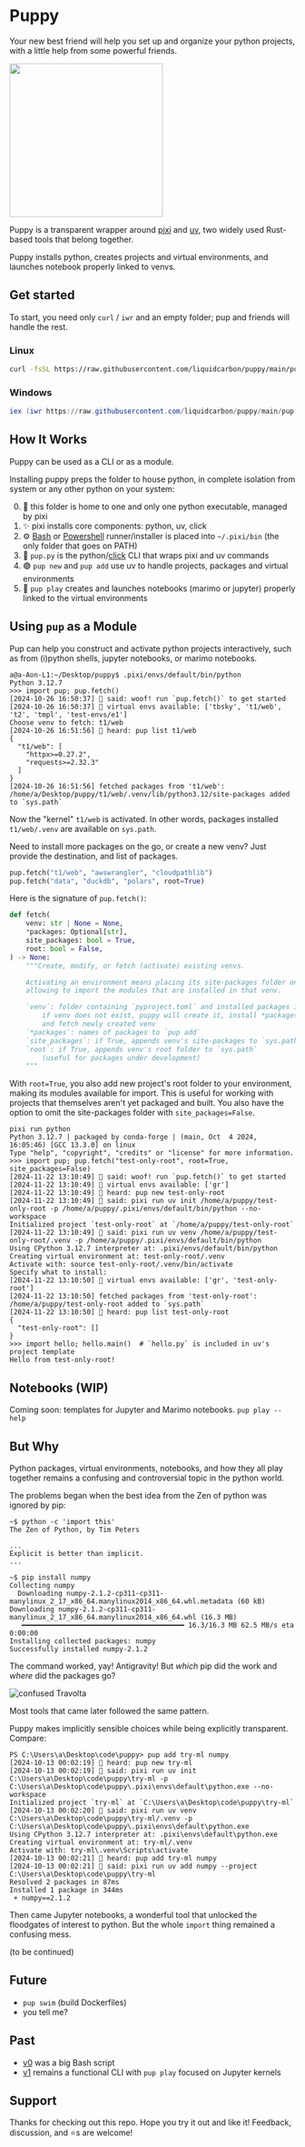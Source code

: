 # Puppy

Your new best friend will help you set up and organize your python projects, with a little help from some powerful friends.

<img src="https://github.com/liquidcarbon/puppy/assets/47034358/da604ebd-4ce3-4e5d-b88b-ef46de7367fc" width="270">

Puppy is a transparent wrapper around [pixi](https://github.com/prefix-dev/pixi/) and [uv](https://github.com/astral-sh/uv), two widely used Rust-based tools that belong together.

Puppy installs python, creates projects and virtual environments, and launches notebook properly linked to venvs.

## Get started

To start, you need only `curl` / `iwr` and an empty folder; pup and friends will handle the rest.

### Linux

```bash
curl -fsSL https://raw.githubusercontent.com/liquidcarbon/puppy/main/pup.sh | bash
```

### Windows

```powershell
iex (iwr https://raw.githubusercontent.com/liquidcarbon/puppy/main/pup.ps1).Content
```

## How It Works

Puppy can be used as a CLI or as a module.

Installing puppy preps the folder to house python, in complete isolation from system or any other python on your system:

0) 🐍 this folder is home to one and only one python executable, managed by pixi
1) ✨ pixi installs core components: python, uv, click
2) ⚙ [Bash](https://github.com/liquidcarbon/puppy/blob/main/pup.sh) or [Powershell](https://github.com/liquidcarbon/puppy/blob/main/pup.ps1) runner/installer is placed into `~/.pixi/bin` (the only folder that goes on PATH)
3) 🐶 `pup.py` is the python/[click](https://github.com/pallets/click) CLI that wraps pixi and uv commands
4) 🟣 `pup new` and `pup add` use uv to handle projects, packages and virtual environments
5) 🥳 `pup play` creates and launches notebooks (marimo or jupyter) properly linked to the virtual environments

## Using `pup` as a Module

Pup can help you construct and activate python projects interactively, such as from (i)python shells, jupyter notebooks, or marimo notebooks.

```
a@a-Aon-L1:~/Desktop/puppy$ .pixi/envs/default/bin/python
Python 3.12.7
>>> import pup; pup.fetch()
[2024-10-26 16:50:37] 🐶 said: woof! run `pup.fetch()` to get started
[2024-10-26 16:50:37] 🐶 virtual envs available: ['tbsky', 't1/web', 't2', 'tmpl', 'test-envs/e1']
Choose venv to fetch: t1/web
[2024-10-26 16:51:56] 🐶 heard: pup list t1/web
{
  "t1/web": [
    "httpx>=0.27.2",
    "requests>=2.32.3"
  ]
}
[2024-10-26 16:51:56] fetched packages from 't1/web': /home/a/Desktop/puppy/t1/web/.venv/lib/python3.12/site-packages added to `sys.path`
```

Now the "kernel" `t1/web` is activated.  In other words, packages installed `t1/web/.venv` are available on `sys.path`.

Need to install more packages on the go, or create a new venv?  Just provide the destination, and list of packages.

```python
pup.fetch("t1/web", "awswrangler", "cloudpathlib")
pup.fetch("data", "duckdb", "polars", root=True)
```

Here is the signature of `pup.fetch()`:
```python
def fetch(
    venv: str | None = None,
    *packages: Optional[str],
    site_packages: bool = True,
    root: bool = False,
) -> None:
    """Create, modify, or fetch (activate) existing venvs.

    Activating an environment means placing its site-packages folder on `sys.path`,
    allowing to import the modules that are installed in that venv.

    `venv`: folder containing `pyproject.toml` and installed packages in `.venv`
        if venv does not exist, puppy will create it, install *packages,
        and fetch newly created venv
    `*packages`: names of packages to `pup add`
    `site_packages`: if True, appends venv's site-packages to `sys.path`
    `root`: if True, appends venv's root folder to `sys.path`
        (useful for packages under development)
    """
```

With `root=True`, you also add new project's root folder to your environment, making its modules available for import.
This is useful for working with projects that themselves aren't yet packaged and built.
You also have the option to omit the site-packages folder with `site_packages=False`.

```
pixi run python
Python 3.12.7 | packaged by conda-forge | (main, Oct  4 2024, 16:05:46) [GCC 13.3.0] on linux
Type "help", "copyright", "credits" or "license" for more information.
>>> import pup; pup.fetch("test-only-root", root=True, site_packages=False)
[2024-11-22 13:10:49] 🐶 said: woof! run `pup.fetch()` to get started
[2024-11-22 13:10:49] 🐶 virtual envs available: ['gr']
[2024-11-22 13:10:49] 🐶 heard: pup new test-only-root
[2024-11-22 13:10:49] 🐶 said: pixi run uv init /home/a/puppy/test-only-root -p /home/a/puppy/.pixi/envs/default/bin/python --no-workspace
Initialized project `test-only-root` at `/home/a/puppy/test-only-root`
[2024-11-22 13:10:49] 🐶 said: pixi run uv venv /home/a/puppy/test-only-root/.venv -p /home/a/puppy/.pixi/envs/default/bin/python
Using CPython 3.12.7 interpreter at: .pixi/envs/default/bin/python
Creating virtual environment at: test-only-root/.venv
Activate with: source test-only-root/.venv/bin/activate
Specify what to install: 
[2024-11-22 13:10:50] 🐶 virtual envs available: ['gr', 'test-only-root']
[2024-11-22 13:10:50] fetched packages from 'test-only-root': /home/a/puppy/test-only-root added to `sys.path`
[2024-11-22 13:10:50] 🐶 heard: pup list test-only-root
{
  "test-only-root": []
}
>>> import hello; hello.main()  # `hello.py` is included in uv's project template
Hello from test-only-root!
```

## Notebooks (WIP)

Coming soon: templates for Jupyter and Marimo notebooks.
`pup play --help`

## But Why

Python packages, virtual environments, notebooks, and how they all play together remains a confusing and controversial topic in the python world.

The problems began when the best idea from the Zen of python was ignored by pip:

```
~$ python -c 'import this'
The Zen of Python, by Tim Peters

...
Explicit is better than implicit.
...

~$ pip install numpy
Collecting numpy
  Downloading numpy-2.1.2-cp311-cp311-manylinux_2_17_x86_64.manylinux2014_x86_64.whl.metadata (60 kB)
Downloading numpy-2.1.2-cp311-cp311-manylinux_2_17_x86_64.manylinux2014_x86_64.whl (16.3 MB)
   ━━━━━━━━━━━━━━━━━━━━━━━━━━━━━━━━━━━━━━━━ 16.3/16.3 MB 62.5 MB/s eta 0:00:00
Installing collected packages: numpy
Successfully installed numpy-2.1.2
```

The command worked, yay! Antigravity!  But *which* pip did the work and *where* did the packages go?

![confused Travolta](https://i.kym-cdn.com/photos/images/newsfeed/001/042/619/4ea.jpg)

Most tools that came later followed the same pattern.

Puppy makes implicitly sensible choices while being explicitly transparent.  Compare:

```
PS C:\Users\a\Desktop\code\puppy> pup add try-ml numpy
[2024-10-13 00:02:19] 🐶 heard: pup new try-ml
[2024-10-13 00:02:19] 🐶 said: pixi run uv init C:\Users\a\Desktop\code\puppy\try-ml -p C:\Users\a\Desktop\code\puppy\.pixi\envs\default\python.exe --no-workspace
Initialized project `try-ml` at `C:\Users\a\Desktop\code\puppy\try-ml`
[2024-10-13 00:02:20] 🐶 said: pixi run uv venv C:\Users\a\Desktop\code\puppy\try-ml/.venv -p C:\Users\a\Desktop\code\puppy\.pixi\envs\default\python.exe
Using CPython 3.12.7 interpreter at: .pixi\envs\default\python.exe
Creating virtual environment at: try-ml/.venv
Activate with: try-ml\.venv\Scripts\activate
[2024-10-13 00:02:21] 🐶 heard: pup add try-ml numpy
[2024-10-13 00:02:21] 🐶 said: pixi run uv add numpy --project C:\Users\a\Desktop\code\puppy\try-ml
Resolved 2 packages in 87ms
Installed 1 package in 344ms
 + numpy==2.1.2
```

Then came Jupyter notebooks, a wonderful tool that unlocked the floodgates of interest to python.  But the whole `import` thing remained a confusing mess.

(to be continued)

## Future

- `pup swim` (build Dockerfiles)
- you tell me?

## Past

- [v0](https://github.com/liquidcarbon/puppy/tree/b474b1cd6c63b9fc80db5d81f954536a58aeab2a) was a big Bash script
- [v1](https://github.com/liquidcarbon/puppy/tree/v1) remains a functional CLI with `pup play` focused on Jupyter kernels

## Support

Thanks for checking out this repo.  Hope you try it out and like it!  Feedback, discussion, and ⭐s are welcome!
